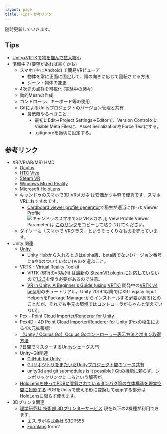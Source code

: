 ```yaml
---
layout: page
title: Tips・参考リンク
---
```


随時更新していきます。

## Tips

* [Unity+VRTKで物を掴んで拡大縮小](https://qiita.com/inyo/items/73d31c33799696251b6a)
* 準備中？(要望があれば書くかも)
  * スマホ (主にAndroid) で簡易VRビューア
    * 物体を常に正面に固定して、顔の向きに応じて回転させる方法
    * シーン・物体の変更
  * 4次元の点群を可視化 (実験中の諸々)
  * 動的Meshの作成
  * コントローラ、キーボード等の使用
  * GitによるUnityプロジェクトのバージョン管理と共有
    * 最低限やるべきこと：
        * 最初にEdit→Project Settings→Editorで、Version ControlをにVisible Meta Filesに、Asset SerializationをForce Textにする。
        * .gitignoreを適切に設定する。

## 参考リンク

* XR(VR/AR/MR) HMD
  * [Oculus](https://www.oculus.com/)
  * [HTC Vive](https://www.vive.com/jp/)
  * [Steam VR](https://store.steampowered.com/steamvr?l=japanese)
  * [Windows Mixed Reality](https://www.microsoft.com/ja-jp/windows/windows-mixed-reality)
  * [Microsoft HoloLens](https://www.microsoft.com/ja-jp/hololens)
  * [キャンドゥのスマホで3D VRメガネ](https://www.google.com/search?q=%E3%82%AD%E3%83%A3%E3%83%B3%E3%83%89%E3%82%A5+%E3%82%B9%E3%83%9E%E3%83%9B%E3%81%A7+3D+VR%E3%83%A1%E3%82%AC%E3%83%8D) は安価かつ手軽で優秀です．スマホVRにおすすめです．
    * [Cardboard viewer profile generator](https://wwgc.firebaseapp.com/)で稲生が適当に作ったViewer Profile <br>![キャンドゥのスマホで3D VRメガネ 用 View Profile]({{site.baseurl}}/images/qr_viewer_profile.png)
    Viewer Parameter は [このリンク](http://google.com/cardboard/cfg?p=Cg_jgq3jg6Pjg7Pjg4njgqUSGuOCueODnuODm-OBpzNEIFZS44Oh44Ks44ONHbgehT0lrkdhPSoQAABIQgAASEIAAEhCAABIQlgCNSlcDz06CM3MTD6amRk-UABgAA)をコピーして貼りつけてください。
  * ダイソーも「スマホで VRグラス」というそっくりなものを売っています。
* Unity 関連
  * [Unity](https://unity.com/)
    * Unity Hubから入れるときはalpha版、beta版でない(バージョン番号にaやbのついていない)ものを選ぶこと。
  * [VRTK - Virtual Reality Toolkit](https://vrtoolkit.readme.io/)
    * VRTK (現行のv3系列) は[最新の SteamVR plugin に対応していない](https://twitter.com/VR_Toolkit/status/1043735543153070080) ので[1.2.3](https://github.com/ValveSoftware/steamvr_unity_plugin/releases/download/1.2.3/SteamVR.Plugin.unitypackage)を使う必要があるので注意。
    * [VR in Unity: A Beginner's Guide (using VRTK)](https://learn.unity.com/project/vr-in-unity-a-beginner-s-guide) 開発中の[VRTK v4 beta](https://github.com/ExtendRealityLtd/VRTK)用のチュートリアル。Unity 2019.1以降ではXR Legacy Input HelpersをPackage Managerからインストールする必要がある(とのことだが、それでも手元の環境ではコントローラがちゃんと使えていない)。
  * [Pcx - Point Cloud Importer/Renderer for Unity](https://github.com/keijiro/Pcx)
  * [Pcx4D - 4D Point Cloud Importer/Renderer for Unity](https://github.com/romanesco/Pcx4D) (Pcxの稲生による4次元拡張版)
  * [【Unity / Oculus Go】Oculus Goコントローラー表示方法とボタン取得方法](http://rikoubou.hatenablog.com/entry/2018/06/04/193607)
  * [7日間でマスターするUnityシェーダ入門](http://nn-hokuson.hatenablog.com/entry/2018/02/15/140037)
  * Unity+Git関連
    * [GitHub for Unity](https://unity.github.com/)
    * [GitリポジトリをまたいだUnityプロジェクト間のソース共有](http://satoshi-maemoto.hatenablog.com/entry/2019/01/30/230958)
    * [unity3d and git submodules is it possible?](https://stackoverflow.com/questions/24899296/unity3d-and-git-submodules-is-it-possible) Gitの機能に頼らず、シンボリックリンクにしろという解答が。
  * [HoloLensを使ってPDBに登録されているタンパク質の立体構造を現実空間に投影する](http://imamachi-n.hatenablog.com/entry/2017/01/31/001353) PDBをUnityで使える形に変換して表示する部分はHoloLensに限らず使えます。
* 3Dプリンタ関連
  * [理学研究科 技術部 3Dプリンターサービス](http://www.scitech.sci.kyoto-u.ac.jp/service/3dpr.html) 現在以下の2機種が利用できます．
    * [エス.ラボ株式会社](http://slab.jp/) S3DP555
    * [Formlabs](https://formlabs.com/ja/) form2
